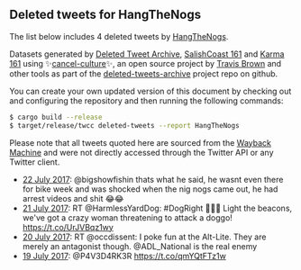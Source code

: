 ## Deleted tweets for HangTheNogs

The list below includes 4 deleted tweets by
[HangTheNogs](https://twitter.com/HangTheNogs).



Datasets generated by [Deleted Tweet Archive](https://twitter.com/deletedtweet161), 
[SalishCoast 161](https://twitter.com/SalishCoastA) and [Karma 161](https://twitter.com/KarmaOneSixOne) 
using ✨[cancel-culture](https://github.com/travisbrown/cancel-culture)✨, an open source project by 
[Travis Brown](https://twitter.com/travisbrown) and other tools as part of the 
[deleted-tweets-archive](https://github.com/salcoast/deleted-tweets-archive/) project repo on github.

You can create your own updated version of this document by checking out and configuring the
repository and then running the following commands:

```bash
$ cargo build --release
$ target/release/twcc deleted-tweets --report HangTheNogs
```

Please note that all tweets quoted here are sourced from the
[Wayback Machine](https://web.archive.org) and were not directly accessed through the Twitter API or
any Twitter client.

* [22 July 2017](https://web.archive.org/web/20170722182637/https://twitter.com/HangTheNogs/status/888827640030781440): @bigshowfishin thats what he said, he wasnt even there for bike week and was shocked when the nig nogs came out, he had arrest videos and shit 😂😂
* [21 July 2017](https://web.archive.org/web/20170721005142/https://twitter.com/HangTheNogs/status/888199773689442304): RT @HarmlessYardDog: #DogRight 🐶🐶🐶  Light the beacons, we've got a crazy woman threatening to attack a doggo! https://t.co/UrJVBqz1wy
* [20 July 2017](https://web.archive.org/web/20170720223257/https://twitter.com/HangTheNogs/status/888164856108654593): RT @occdissent: I poke fun at the Alt-Lite. They are merely an antagonist though. @ADL_National is the real enemy
* [19 July 2017](https://web.archive.org/web/20170719210003/https://twitter.com/HangTheNogs/status/887779089213513728): @P4V3D4RK3R  https://t.co/qmYQtFTz1w
